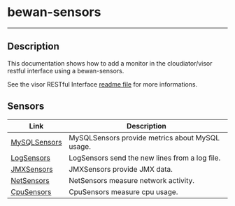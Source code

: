 # bewan-sensors
--------------
## Description

This documentation shows how to add a monitor in the cloudiator/visor restful interface using a bewan-sensors.

See the visor RESTful Interface [readme file](https://github.com/cloudiator/visor/blob/master/documentation/rest/REST.md) for more informations.

## Sensors
Link | Description
---- | -----------
[MySQLSensors](documentation/MySQLSensors.md) | MySQLSensors provide metrics about MySQL usage.
[LogSensors](documentation/LogSensors.md) 	  | LogSensors send the new lines from a log file.
[JMXSensors](documentation/JMXSensors.md) 	  | JMXSensors provide JMX data.
[NetSensors](documentation/NetSensors.md) 	  | NetSensors measure network activity.
[CpuSensors](documentation/CpuSensors.md) 	  | CpuSensors measure cpu usage.
